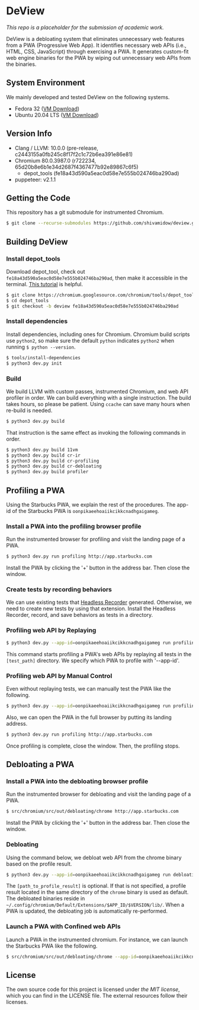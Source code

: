 DeView
======
*This repo is a placeholder for the submission of academic work.*

DeView is a debloating system that eliminates unnecessary web features from a
PWA (Progressive Web App). It identifies necessary web APIs (i.e., HTML, CSS,
JavaScript) through exercising a PWA. It generates custom-fit web
engine binaries for the PWA by wiping out unnecessary web APIs from the
binaries.

System Environment
------------------
We mainly developed and tested DeView on the following systems.
* Fedora 32 ([VM Download](http://jack.gtisc.gatech.edu/deview/fedora_32.ova))
* Ubuntu 20.04 LTS ([VM Download](http://jack.gtisc.gatech.edu/deview/ubuntu_20-04_lts.ova))

Version Info
------------
* Clang / LLVM: 10.0.0 (pre-release, c2443155a0fb245c8f17f2c1c72b6ea391e86e81)
* Chromium 80.0.3987.0 (r722234, 65d20b8e6b1e34d2687f4367477b92e89867c6f5)
  + depot_tools (fe18a43d590a5eac0d58e7e555b024746ba290ad)
* puppeteer: v2.1.1

Getting the Code
----------------
This repository has a git submodule for instrumented Chromium.
```bash
$ git clone --recurse-submodules https://github.com/shivamidow/deview.git
```

Building DeView
---------------
### Install depot_tools ###
Download depot_tool, check out `fe18a43d590a5eac0d58e7e555b024746ba290ad`, then
make it accessible in the terminal.
[This tutorial](https://commondatastorage.googleapis.com/chrome-infra-docs/flat/depot_tools/docs/html/depot_tools_tutorial.html#_setting_up) is helpful.
```bash
$ git clone https://chromium.googlesource.com/chromium/tools/depot_tools.git
$ cd depot_tools
$ git checkout -b deview fe18a43d590a5eac0d58e7e555b024746ba290ad
```

### Install dependencies ###
Install dependencies, including ones for Chromium.
Chromium build scripts use `python2`, so make sure the default `python` indicates `python2`
when running `$ python --version`.
```bash
$ tools/install-dependencies
$ python3 dev.py init
```

### Build ###
We build LLVM with custom passes, instrumented Chromium, and web API profiler in order.
We can build everything with a single instruction. The build takes hours, so please be patient.
Using `ccache` can save many hours when re-build is needed.
```bash
$ python3 dev.py build
```
That instruction is the same effect as invoking the following commands in order.
```bash
$ python3 dev.py build 11vm
$ python3 dev.py build cr-ir
$ python3 dev.py build cr-profiling
$ python3 dev.py build cr-debloating
$ python3 dev.py build profiler
```

Profiling a PWA
---------------
Using the Starbucks PWA, we explain the rest of the procedures.
The app-id of the Starbucks PWA is `oonpikaeehoaiikcikkcnadhgaigameg`.

### Install a PWA into the profiling browser profile
Run the instrumented browser for profiling and visit the landing page of a PWA.
```bash
$ python3 dev.py run profiling http://app.starbucks.com
```
Install the PWA by clicking the '+' button in the address bar. Then close the window.

### Create tests by recording behaviors
We can use existing tests that
[Headless Recorder](https://chrome.google.com/webstore/detail/headless-recorder/djeegiggegleadkkbgopoonhjimgehda?hl=en)
generated. Otherwise, we need to create new tests by using that extension.
Install the Headless Recorder, record, and save behaviors as tests in a directory.

### Profiling web API by Replaying
```bash
$ python3 dev.py --app-id=oonpikaeehoaiikcikkcnadhgaigameg run profiling [test_path]
```
This command starts profiling a PWA's web APIs
by replaying all tests in the `[test_path]` directory.
We specify which PWA to profile with '--app-id'.

### Profiling web API by Manual Control
Even without replaying tests, we can manually test the PWA like the following.
```bash
$ python3 dev.py --app-id=oonpikaeehoaiikcikkcnadhgaigameg run profiling
```
Also, we can open the PWA in the full browser by putting its landing address.
```bash
$ python3 dev.py run profiling http://app.starbucks.com
```
Once profiling is complete, close the window. Then, the profiling stops.

Debloating a PWA
----------------
### Install a PWA into the debloating browser profile
Run the instrumented browser for debloating and visit the landing page of a PWA.
```bash
$ src/chromium/src/out/debloating/chrome http://app.starbucks.com
```
Install the PWA by clicking the '+' button in the address bar. Then close the window.

### Debloating
Using the command below, we debloat web API from the chrome binary based on the profile result.
```bash
$ python3 dev.py --app-id=oonpikaeehoaiikcikkcnadhgaigameg run debloating [path_to_profile_result]
```
The `[path_to_profile_result]` is optional. If that is not specified, a profile result
located in the same directory of the `chrome` binary is used as default.
The debloated binaries reside in
`~/.config/chromium/Default/Extensions/$APP_ID/$VERSION/lib/`.
When a PWA is updated, the debloating job is automatically re-performed.

### Launch a PWA with Confined web APIs
Launch a PWA in the instrumented chromium. For instance,
we can launch the Starbucks PWA like the following.
```bash
$ src/chromium/src/out/debloating/chrome --app-id=oonpikaeehoaiikcikkcnadhgaigameg
```

License
-------
The own source code for this project is licensed under *the MIT license*,
which you can find in the LICENSE file. The external resources follow their licenses.
